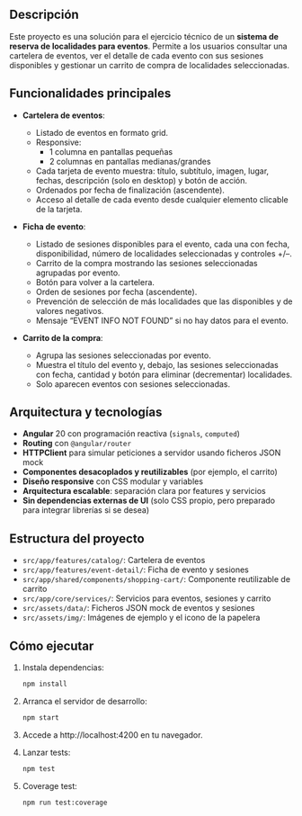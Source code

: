 ## Descripción

Este proyecto es una solución para el ejercicio técnico de un **sistema de reserva de localidades para eventos**. Permite a los usuarios consultar una cartelera de eventos, ver el detalle de cada evento con sus sesiones disponibles y gestionar un carrito de compra de localidades seleccionadas.

## Funcionalidades principales

- **Cartelera de eventos**:

  - Listado de eventos en formato grid.
  - Responsive:
    - 1 columna en pantallas pequeñas
    - 2 columnas en pantallas medianas/grandes
  - Cada tarjeta de evento muestra: título, subtítulo, imagen, lugar, fechas, descripción (solo en desktop) y botón de acción.
  - Ordenados por fecha de finalización (ascendente).
  - Acceso al detalle de cada evento desde cualquier elemento clicable de la tarjeta.

- **Ficha de evento**:

  - Listado de sesiones disponibles para el evento, cada una con fecha, disponibilidad, número de localidades seleccionadas y controles +/–.
  - Carrito de la compra mostrando las sesiones seleccionadas agrupadas por evento.
  - Botón para volver a la cartelera.
  - Orden de sesiones por fecha (ascendente).
  - Prevención de selección de más localidades que las disponibles y de valores negativos.
  - Mensaje “EVENT INFO NOT FOUND” si no hay datos para el evento.

- **Carrito de la compra**:
  - Agrupa las sesiones seleccionadas por evento.
  - Muestra el título del evento y, debajo, las sesiones seleccionadas con fecha, cantidad y botón para eliminar (decrementar) localidades.
  - Solo aparecen eventos con sesiones seleccionadas.

## Arquitectura y tecnologías

- **Angular** 20 con programación reactiva (`signals`, `computed`)
- **Routing** con `@angular/router`
- **HTTPClient** para simular peticiones a servidor usando ficheros JSON mock
- **Componentes desacoplados y reutilizables** (por ejemplo, el carrito)
- **Diseño responsive** con CSS modular y variables
- **Arquitectura escalable**: separación clara por features y servicios
- **Sin dependencias externas de UI** (solo CSS propio, pero preparado para integrar librerías si se desea)

## Estructura del proyecto

- `src/app/features/catalog/`: Cartelera de eventos
- `src/app/features/event-detail/`: Ficha de evento y sesiones
- `src/app/shared/components/shopping-cart/`: Componente reutilizable de carrito
- `src/app/core/services/`: Servicios para eventos, sesiones y carrito
- `src/assets/data/`: Ficheros JSON mock de eventos y sesiones
- `src/assets/img/`: Imágenes de ejemplo y el icono de la papelera

## Cómo ejecutar

1. Instala dependencias:

   ```sh
   npm install

   ```

2. Arranca el servidor de desarrollo:
   ```sh
   npm start
   ```
3. Accede a http://localhost:4200 en tu navegador.

4. Lanzar tests:
   ```sh
   npm test
   ```
5. Coverage test:

   ```sh
   npm run test:coverage

   ```
